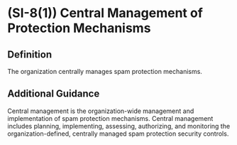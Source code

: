 
# (SI-8(1)) Central Management of Protection Mechanisms

## Definition

The organization centrally manages spam protection mechanisms.

## Additional Guidance

Central management is the organization-wide management and implementation of spam protection mechanisms. Central management includes planning, implementing, assessing, authorizing, and monitoring the organization-defined, centrally managed spam protection security controls.
